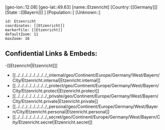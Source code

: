 ﻿---
location: [49.63,12.08]
mapzoom: [7,12] 
mapmarker: city 
type: City
tags:
- geo/City


SpocWebEntityId: 30089
isDeleted: false
confidential: public

---
[geo-lon::12.08]
[geo-lat::49.63]
[name::Etzenricht]
[Country::[[Germany]]]
[State ::[[Bayern]]] ]
[Population::]
[Unknown::]


```leaflet
id: Etzenricht
coordinates: [[Etzenricht]]
markerFile: [[Etzenricht]]
defaultZoom: 11 
maxZoom: 18
```


## Confidential Links & Embeds: 
-[[Etzenricht|Etzenricht]]] 
- [[../../../../../../../../_internal/geo/Continent/Europe/Germany/West/Bayern/City/Etzenricht.internal|Etzenricht.internal]] 
- [[../../../../../../../../_protect/geo/Continent/Europe/Germany/West/Bayern/City/Etzenricht.protect|Etzenricht.protect]] 
- [[../../../../../../../../_private/geo/Continent/Europe/Germany/West/Bayern/City/Etzenricht.private|Etzenricht.private]] 
- [[../../../../../../../../_personal/geo/Continent/Europe/Germany/West/Bayern/City/Etzenricht.personal|Etzenricht.personal]] 
- [[../../../../../../../../_secret/geo/Continent/Europe/Germany/West/Bayern/City/Etzenricht.secret|Etzenricht.secret]] 
